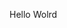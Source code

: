 Hello Wolrd























































































































































































































































































































































































































































































































































































































































































































































































































































































































































































































































































































































































































































































































































































































































































































































































































































































































































































































































































































































































































































































































































































































































































































































































































































































































































































































































































































































































































































































































































































































































































































































































































































































































































































































































































